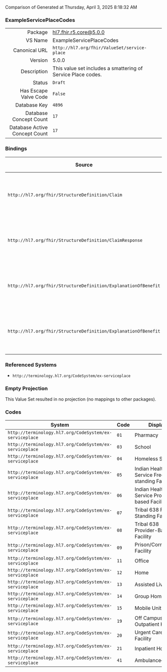 Comparison of 
Generated at Thursday, April 3, 2025 8:18:32 AM

### ExampleServicePlaceCodes

|      |     |
| ---: | --- |
| Package | hl7.fhir.r5.core@5.0.0 |
| VS Name | ExampleServicePlaceCodes |
| Canonical URL | `http://hl7.org/fhir/ValueSet/service-place` |
| Version | 5.0.0 |
| Description | This value set includes a smattering of Service Place codes. |
| Status | `Draft` |
| Has Escape Valve Code | `False` |
| Database Key | `4896` |
| Database Concept Count | `17` |
| Database Active Concept Count | `17` |
### Bindings

| Source | Element | Binding | Strength | Element Short |
| ------ | ------- | ------- | -------- | ------------- |
| `http://hl7.org/fhir/StructureDefinition/Claim` | `Claim.item.location[x]` | `http://hl7.org/fhir/ValueSet/service-place` | `Example` | Place of service or where product was supplied |
| `http://hl7.org/fhir/StructureDefinition/ClaimResponse` | `ClaimResponse.addItem.location[x]` | `http://hl7.org/fhir/ValueSet/service-place` | `Example` | Place of service or where product was supplied |
| `http://hl7.org/fhir/StructureDefinition/ExplanationOfBenefit` | `ExplanationOfBenefit.item.location[x]` | `http://hl7.org/fhir/ValueSet/service-place` | `Example` | Place of service or where product was supplied |
| `http://hl7.org/fhir/StructureDefinition/ExplanationOfBenefit` | `ExplanationOfBenefit.addItem.location[x]` | `http://hl7.org/fhir/ValueSet/service-place` | `Example` | Place of service or where product was supplied |

### Referenced Systems

* `http://terminology.hl7.org/CodeSystem/ex-serviceplace`
### Empty Projection

This Value Set resulted in no projection (no mappings to other packages).

### Codes

| System | Code | Display |
| ------ | ---- | ------- |
| `http://terminology.hl7.org/CodeSystem/ex-serviceplace` | `01` | Pharmacy |
| `http://terminology.hl7.org/CodeSystem/ex-serviceplace` | `03` | School |
| `http://terminology.hl7.org/CodeSystem/ex-serviceplace` | `04` | Homeless Shelter |
| `http://terminology.hl7.org/CodeSystem/ex-serviceplace` | `05` | Indian Health Service Free-standing Facility |
| `http://terminology.hl7.org/CodeSystem/ex-serviceplace` | `06` | Indian Health Service Provider-based Facility |
| `http://terminology.hl7.org/CodeSystem/ex-serviceplace` | `07` | Tribal 638 Free-Standing Facility |
| `http://terminology.hl7.org/CodeSystem/ex-serviceplace` | `08` | Tribal 638 Provider-Based Facility |
| `http://terminology.hl7.org/CodeSystem/ex-serviceplace` | `09` | Prison/Correctional Facility |
| `http://terminology.hl7.org/CodeSystem/ex-serviceplace` | `11` | Office |
| `http://terminology.hl7.org/CodeSystem/ex-serviceplace` | `12` | Home |
| `http://terminology.hl7.org/CodeSystem/ex-serviceplace` | `13` | Assisted Living Fa |
| `http://terminology.hl7.org/CodeSystem/ex-serviceplace` | `14` | Group Home |
| `http://terminology.hl7.org/CodeSystem/ex-serviceplace` | `15` | Mobile Unit |
| `http://terminology.hl7.org/CodeSystem/ex-serviceplace` | `19` | Off Campus-Outpatient Hospital |
| `http://terminology.hl7.org/CodeSystem/ex-serviceplace` | `20` | Urgent Care Facility |
| `http://terminology.hl7.org/CodeSystem/ex-serviceplace` | `21` | Inpatient Hospital |
| `http://terminology.hl7.org/CodeSystem/ex-serviceplace` | `41` | Ambulance—Land |
